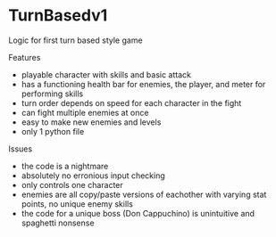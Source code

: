 # TurnBasedv1
Logic for first turn based style game

Features
- playable character with skills and basic attack
- has a functioning health bar for enemies, the player, and meter for performing skills
- turn order depends on speed for each character in the fight
- can fight multiple enemies at once
- easy to make new enemies and levels
- only 1 python file

Issues
- the code is a nightmare
- absolutely no erronious input checking
- only controls one character
- enemies are all copy/paste versions of eachother with varying stat points, no unique enemy skills
- the code for a unique boss (Don Cappuchino) is unintuitive and spaghetti nonsense 
